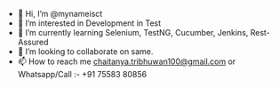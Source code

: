 - 👋 Hi, I’m @mynameisct
- 👀 I’m interested in Development in Test
- 🌱 I’m currently learning Selenium, TestNG, Cucumber, Jenkins, Rest-Assured
- 💞️ I’m looking to collaborate on same.
- 📫 How to reach me chaitanya.tribhuwan100@gmail.com or Whatsapp/Call :- +91 75583 80856

<!---
mynameisct/mynameisct is a ✨ special ✨ repository because its `README.md` (this file) appears on your GitHub profile.
You can click the Preview link to take a look at your changes.
--->
